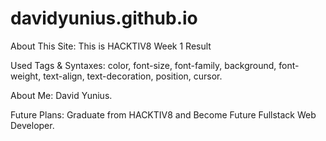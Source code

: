 # davidyunius.github.io

About This Site:
This is HACKTIV8 Week 1 Result

Used Tags & Syntaxes: color, font-size, font-family, background, font-weight, text-align, text-decoration, position, cursor.

About Me: David Yunius.

Future Plans: Graduate from HACKTIV8 and Become Future Fullstack Web Developer.
